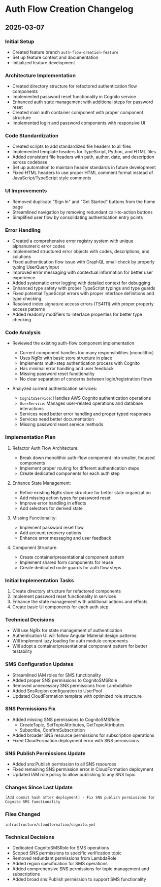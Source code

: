 # Auth Flow Creation Changelog

## 2025-03-07

### Initial Setup
- Created feature branch `auth-flow-creation-feature`
- Set up feature context and documentation
- Initialized feature development

### Architecture Implementation
- Created directory structure for refactored authentication flow components
- Implemented password reset functionality in Cognito service
- Enhanced auth state management with additional steps for password reset
- Created main auth container component with proper component structure
- Implemented login and password components with responsive UI

### Code Standardization
- Created scripts to add standardized file headers to all files
- Implemented template headers for TypeScript, Python, and HTML files
- Added consistent file headers with path, author, date, and description across codebase
- Set up automation to maintain header standards in future development
- Fixed HTML headers to use proper HTML comment format instead of JavaScript/TypeScript style comments

### UI Improvements
- Removed duplicate "Sign In" and "Get Started" buttons from the home page
- Streamlined navigation by removing redundant call-to-action buttons
- Simplified user flow by consolidating authentication entry points

### Error Handling
- Created a comprehensive error registry system with unique alphanumeric error codes
- Implemented structured error objects with codes, descriptions, and solutions
- Fixed authentication flow issue with GraphQL email check by properly typing UserQueryInput
- Improved error messaging with contextual information for better user experience
- Added systematic error logging with detailed context for debugging
- Enhanced type safety with proper TypeScript typings and type guards
- Fixed potential TypeScript errors with proper interface definitions and type checking
- Resolved index signature access errors (TS4111) with proper property access patterns
- Added readonly modifiers to interface properties for better type checking

### Code Analysis
- Reviewed the existing auth-flow component implementation
  - Current component handles too many responsibilities (monolithic)
  - Uses NgRx with basic store structure in place
  - Implements multi-step authentication process with Cognito
  - Has minimal error handling and user feedback
  - Missing password reset functionality
  - No clear separation of concerns between login/registration flows

- Analyzed current authentication services:
  - `CognitoService`: Handles AWS Cognito authentication operations
  - `UserService`: Manages user-related operations and database interactions
  - Services need better error handling and proper typed responses
  - Services need better documentation
  - Missing password reset service methods

### Implementation Plan

1. Refactor Auth Flow Architecture:
   - Break down monolithic auth-flow component into smaller, focused components
   - Implement proper routing for different authentication steps
   - Create dedicated components for each auth step

2. Enhance State Management:
   - Refine existing NgRx store structure for better state organization
   - Add missing action types for password reset
   - Improve error handling in effects
   - Add selectors for derived state

3. Missing Functionality:
   - Implement password reset flow
   - Add account recovery options
   - Enhance error messaging and user feedback

4. Component Structure:
   - Create container/presentational component pattern
   - Implement shared form components for reuse
   - Create dedicated route guards for auth flow steps

### Initial Implementation Tasks
1. Create directory structure for refactored components
2. Implement password reset functionality in services
3. Enhance the state management with additional actions and effects
4. Create basic UI components for each auth step

### Technical Decisions
- Will use NgRx for state management of authentication
- Authentication UI will follow Angular Material design patterns
- Will implement lazy loading for auth module components
- Will adopt a container/presentational component pattern for better testability

### SMS Configuration Updates
- Streamlined IAM roles for SMS functionality
- Added proper SNS permissions to CognitoSMSRole
- Removed unnecessary SNS permissions from LambdaRole
- Added SnsRegion configuration to UserPool
- Updated CloudFormation template with optimized role structure

### SNS Permissions Fix
- Added missing SNS permissions to CognitoSMSRole:
  - CreateTopic, SetTopicAttributes, GetTopicAttributes
  - Subscribe, ConfirmSubscription
- Added broader SNS resource permissions for subscription operations
- Fixed CloudFormation deployment error with SNS permissions

### SNS Publish Permissions Update
- Added sns:Publish permission to all SNS resources
- Fixed remaining SNS permission error in CloudFormation deployment
- Updated IAM role policy to allow publishing to any SNS topic

### Changes Since Last Update
```
[Add commit hash after deployment] - Fix SNS publish permissions for Cognito SMS functionality
```

### Files Changed
```
infrastructure/cloudformation/cognito.yml
```

### Technical Decisions
- Dedicated CognitoSMSRole for SMS operations
- Scoped SNS permissions to specific verification topic
- Removed redundant permissions from LambdaRole
- Added region specification for SMS operations
- Added comprehensive SNS permissions for topic management and subscriptions
- Added broad sns:Publish permission to support SMS functionality
